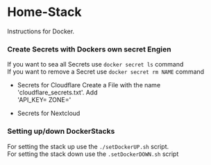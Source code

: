 # Home-Stack
Instructions for Docker.

### Create Secrets with Dockers own secret Engien
If you want to sea all Secrets use `docker secret ls` command <br>
If you want to remove a Secret use `docker secret rm NAME` command

- Secrets for Cloudflare
Create a File with the name 'cloudflare_secrets.txt'. Add <br>
'API_KEY=<yourAPIKEY>
 ZONE=<yourZONE>'

- Secrets for Nextcloud


### Setting up/down DockerStacks
For setting the stack up use the `./setDockerUP.sh` script. <br>
For setting the stack down use the `.setDockerDOWN.sh` script 
